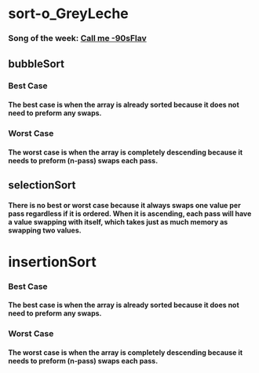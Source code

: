 # sort-o_GreyLeche

### Song of the week: [Call me -90sFlav](https://www.youtube.com/watch?v=dQw4w9WgXcQ)

## bubbleSort
### Best Case
#### The best case is when the array is already sorted because it does not need to preform any swaps.

### Worst Case
#### The worst case is when the array is completely descending because it needs to preform (n-pass) swaps each pass.


## selectionSort
#### There is no best or worst case because it always swaps one value per pass regardless if it is ordered. When it is ascending, each pass will have a value swapping with itself, which takes just as much memory as swapping two values.

# insertionSort
### Best Case
#### The best case is when the array is already sorted because it does not need to preform any swaps.

### Worst Case
#### The worst case is when the array is completely descending because it needs to preform (n-pass) swaps each pass.

